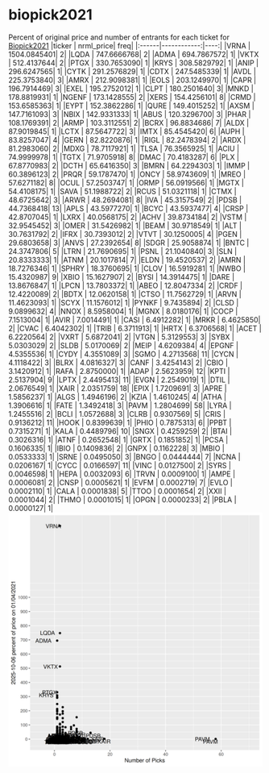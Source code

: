 # biopick2021
Percent of original price and number of entrants for each ticket for [Biopick2021](https://twitter.com/hashtag/Biopick2021)
|ticker |   nrml_price| freq|
|:------|------------:|----:|
|VRNA   | 1504.0845401|    2|
|LQDA   |  747.6666768|    2|
|ADMA   |  694.7867572|    1|
|VKTX   |  512.4137644|    2|
|PTGX   |  330.7653090|    1|
|KRYS   |  308.5829792|    1|
|ANIP   |  296.6247565|    1|
|CYTK   |  291.2576829|    1|
|CDTX   |  247.5485339|    1|
|AVDL   |  225.3753840|    3|
|AMRX   |  212.9098381|    1|
|EOLS   |  203.1249970|    1|
|CAPR   |  196.7914469|    3|
|EXEL   |  195.2752012|    1|
|CLPT   |  180.2501640|    3|
|MNKD   |  178.8819931|    1|
|NGENF  |  173.1428555|    2|
|XERS   |  154.4256101|    8|
|CRMD   |  153.6585363|    1|
|EYPT   |  152.3862286|    1|
|QURE   |  149.4015252|    1|
|AXSM   |  147.7161093|    3|
|NBIX   |  142.9331333|    1|
|ABUS   |  120.3296700|    3|
|PHAR   |  108.1769391|    2|
|ARMP   |  103.3112551|    2|
|BCRX   |   96.8834686|    7|
|ALDX   |   87.9019845|    1|
|LCTX   |   87.5647722|    3|
|IMTX   |   85.4545420|    6|
|AUPH   |   83.8257047|    4|
|GERN   |   82.8220876|    1|
|RIGL   |   82.2478394|    2|
|ARDX   |   81.2983060|    2|
|MDXG   |   78.7117921|    1|
|TLSA   |   76.3565925|    1|
|ACIU   |   74.9999978|    1|
|TGTX   |   71.9705918|    8|
|DMAC   |   70.4183287|    6|
|PLX    |   67.8770983|    2|
|DCTH   |   65.6416350|    3|
|BMRN   |   64.2294303|    1|
|IMMP   |   60.3896123|    2|
|PRQR   |   59.1787470|    1|
|ONCY   |   58.9743609|    1|
|MREO   |   57.6271182|    8|
|OCUL   |   57.2503747|    1|
|ORMP   |   56.0919566|    1|
|MGTX   |   54.4108175|    1|
|SAVA   |   51.1988722|    2|
|RCUS   |   51.0321118|    1|
|CTMX   |   48.6725642|    3|
|ARWR   |   48.2694081|    8|
|IVA    |   45.3157549|    2|
|PDSB   |   44.7368418|   13|
|APLS   |   43.5977270|    1|
|BCYC   |   43.5937477|    4|
|CRSP   |   42.8707045|    1|
|LXRX   |   40.0568175|    2|
|ACHV   |   39.8734184|    2|
|VSTM   |   32.9545452|    3|
|OMER   |   31.5426982|    1|
|BEAM   |   30.9718549|    1|
|ALT    |   30.7631792|    2|
|IFRX   |   30.7393012|    2|
|VTVT   |   30.1250005|    4|
|PGEN   |   29.6803658|    3|
|ANVS   |   27.2392654|    8|
|SDGR   |   25.9058874|    1|
|BNTC   |   24.3747806|    5|
|LTRN   |   21.7690695|    1|
|PSNL   |   21.1040840|    3|
|SLN    |   20.8333333|    1|
|ATNM   |   20.1017814|    7|
|ELDN   |   19.4520537|    2|
|AMRN   |   18.7276346|    1|
|SPHRY  |   18.3760695|    1|
|CLOV   |   16.5919281|    1|
|NWBO   |   15.4320987|    9|
|XBIO   |   15.1627907|    2|
|BYSI   |   14.3914475|    1|
|DARE   |   13.8676847|    1|
|LPCN   |   13.7803372|    1|
|ABEO   |   12.8047334|    2|
|CRDF   |   12.4220089|    2|
|BDTX   |   12.0620158|    1|
|CTSO   |   11.7562729|    1|
|ARVN   |   11.4623093|    1|
|SCYX   |   11.1576012|    1|
|PYNKF  |    9.7435894|    2|
|CLSD   |    9.0899632|    4|
|NNOX   |    8.5958004|    1|
|MGNX   |    8.0180176|    1|
|COCP   |    7.1513004|    1|
|AVIR   |    7.0014491|    1|
|CASI   |    6.4912282|    1|
|MRKR   |    6.4625850|    2|
|CVAC   |    6.4042302|    1|
|TRIB   |    6.3711913|    1|
|HRTX   |    6.3706568|    1|
|ACET   |    6.2220564|    2|
|VXRT   |    5.6872041|    2|
|VTGN   |    5.3129553|    3|
|SYBX   |    5.0303029|    2|
|SLDB   |    5.0170069|    2|
|MEIP   |    4.6209384|    4|
|EPGNF  |    4.5355536|    1|
|CYDY   |    4.3551089|    3|
|SGMO   |    4.2713568|   11|
|CYCN   |    4.1118422|    3|
|BLRX   |    4.0816327|    3|
|CANF   |    3.4254143|    2|
|CBIO   |    3.1420912|    1|
|RAFA   |    2.8750000|    1|
|ADAP   |    2.5623959|   12|
|KPTI   |    2.5137904|    9|
|LPTX   |    2.4495413|   11|
|EVGN   |    2.2549019|    1|
|DTIL   |    2.0676549|    1|
|XAIR   |    2.0351759|   18|
|EPIX   |    1.7209691|    3|
|APRE   |    1.5856237|    1|
|ALGS   |    1.4946196|    2|
|KZIA   |    1.4610245|    4|
|ATHA   |    1.3906616|    1|
|FATE   |    1.3492418|    3|
|PAVM   |    1.2804699|   58|
|LYRA   |    1.2455516|    2|
|BCLI   |    1.0572688|    3|
|CLRB   |    0.9307569|    5|
|CRIS   |    0.9136212|   11|
|HOOK   |    0.8399639|    1|
|PHIO   |    0.7875313|    6|
|PPBT   |    0.7315271|    1|
|KALA   |    0.4489796|   10|
|SNGX   |    0.4259259|    2|
|BTAI   |    0.3026316|    1|
|ATNF   |    0.2652548|    1|
|GRTX   |    0.1851852|    1|
|PCSA   |    0.1606335|    1|
|IBIO   |    0.1409836|    2|
|GNPX   |    0.1162228|    3|
|MBIO   |    0.0533333|    1|
|SRNE   |    0.0495050|    3|
|BNGO   |    0.0444444|    7|
|NCNA   |    0.0206167|    1|
|CYCC   |    0.0166597|   11|
|VINC   |    0.0127500|    2|
|SYRS   |    0.0046598|    1|
|HEPA   |    0.0032093|    6|
|TRVN   |    0.0009100|    1|
|AMPE   |    0.0006081|    2|
|CNSP   |    0.0005621|    1|
|EVFM   |    0.0002719|    7|
|EVLO   |    0.0002110|    1|
|CALA   |    0.0001838|    5|
|TTOO   |    0.0001654|    2|
|XXII   |    0.0001044|    2|
|THMO   |    0.0001015|    1|
|OPGN   |    0.0000233|    2|
|PBLA   |    0.0000127|    1|
![retvspicks](biopicks.png?raw=true)
